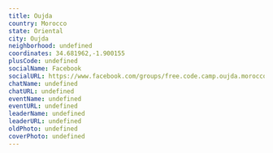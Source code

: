```yaml
---
title: Oujda
country: Morocco
state: Oriental
city: Oujda
neighborhood: undefined
coordinates: 34.681962,-1.900155
plusCode: undefined
socialName: Facebook
socialURL: https://www.facebook.com/groups/free.code.camp.oujda.morocco/
chatName: undefined
chatURL: undefined
eventName: undefined
eventURL: undefined
leaderName: undefined
leaderURL: undefined
oldPhoto: undefined
coverPhoto: undefined
---
```

